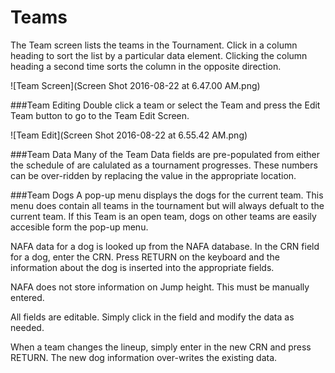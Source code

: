 # Teams

The Team screen lists the teams in the Tournament. Click in a column heading to sort the list by a particular data element. Clicking the column heading a second time sorts the column in the opposite direction.

![Team Screen](Screen Shot 2016-08-22 at 6.47.00 AM.png)

###Team Editing
Double click a team or select the Team and press the Edit Team button to go to the Team Edit Screen.

![Team Edit](Screen Shot 2016-08-22 at 6.55.42 AM.png)

###Team Data
Many of the Team Data fields are pre-populated from either the schedule of are calulated as a tournament progresses. These numbers can be over-ridden by replacing the value in the appropriate location.

###Team Dogs
A pop-up menu displays the dogs for the current team. This menu does contain all teams in the tournament but will always defualt to the current team. If this Team is an open team, dogs on other teams are easily accesible form the pop-up menu.

NAFA data for a dog is looked up from the NAFA database. In the CRN field for a dog, enter the CRN. Press RETURN on the keyboard and the information about the dog is inserted into the appropriate fields.

NAFA does not store information on Jump height. This must be manually entered.

All fields are editable. Simply click in the field and modify the data as needed.

When a team changes the lineup, simply enter in the new CRN and press RETURN. The new dog information over-writes the existing data.
